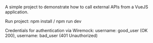 A simple project to demonstrate how to call external APIs from a VueJS application. 


Run project: npm install / npm run dev


Credentials for authentication via Wiremock: username: good_user (OK 200), username: bad_user (401 Unauthorized)
